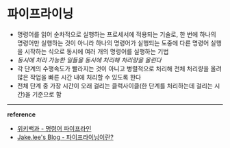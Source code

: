 # 파이프라이닝
- 명령어를 읽어 순차적으로 실행하는 프로세서에 적용되는 기술로, 한 번에 하나의 명령어만 실행하는 것이 아니라 하나의 명령어가 실행되는 도중에 다른 명령어 실행을 시작하는 식으로 동시에 여러 개의 명령어를 실행하는 기법
- _동시에 처리 가능한 일들을 동시에 처리해 처리량을 올린다_
- 각 단계의 수행속도가 빨라지는 것이 아니고 병렬적으로 처리해 전체 처리량을 올려 많은 작업을 빠른 시간 내에 처리할 수 있도록 한다
- 전체 단계 중 가장 시간이 오래 걸리는 클럭사이클(한 단계를 처리하는데 걸리는 시간)을 기준으로 함


---
__reference__
- [위키백과 - 명령어 파이프라인](https://ko.wikipedia.org/wiki/%EB%AA%85%EB%A0%B9%EC%96%B4_%ED%8C%8C%EC%9D%B4%ED%94%84%EB%9D%BC%EC%9D%B8)
- [Jake.lee's Blog - 파이프라이닝이란?](https://frontalnh.github.io/2018/04/07/%EC%BB%B4%ED%93%A8%ED%84%B0-%EA%B5%AC%EC%A1%B0-%ED%8C%8C%EC%9D%B4%ED%94%84%EB%9D%BC%EC%9D%B4%EB%8B%9D-%EC%9D%B4%EB%9E%80/)
